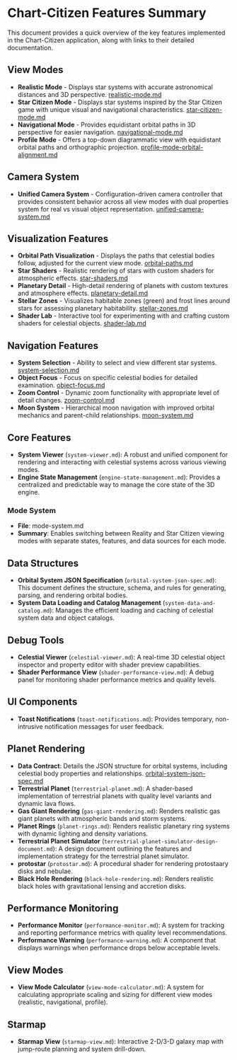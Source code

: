 # Chart-Citizen Features Summary

This document provides a quick overview of the key features implemented in the Chart-Citizen application, along with links to their detailed documentation.

## View Modes
- **Realistic Mode** - Displays star systems with accurate astronomical distances and 3D perspective. [realistic-mode.md](./realistic-mode.md)
- **Star Citizen Mode** - Displays star systems inspired by the Star Citizen game with unique visual and navigational characteristics. [star-citizen-mode.md](./star-citizen-mode.md)
- **Navigational Mode** - Provides equidistant orbital paths in 3D perspective for easier navigation. [navigational-mode.md](./navigational-mode.md)
- **Profile Mode** - Offers a top-down diagrammatic view with equidistant orbital paths and orthographic projection. [profile-mode-orbital-alignment.md](./profile-mode-orbital-alignment.md)

## Camera System
- **Unified Camera System** - Configuration-driven camera controller that provides consistent behavior across all view modes with dual properties system for real vs visual object representation. [unified-camera-system.md](./unified-camera-system.md)

## Visualization Features
- **Orbital Path Visualization** - Displays the paths that celestial bodies follow, adjusted for the current view mode. [orbital-paths.md](./orbital-paths.md)
- **Star Shaders** - Realistic rendering of stars with custom shaders for atmospheric effects. [star-shaders.md](./star-shaders.md)
- **Planetary Detail** - High-detail rendering of planets with custom textures and atmosphere effects. [planetary-detail.md](./planetary-detail.md)
- **Stellar Zones** - Visualizes habitable zones (green) and frost lines around stars for assessing planetary habitability. [stellar-zones.md](./stellar-zones.md)
- **Shader Lab** - Interactive tool for experimenting with and crafting custom shaders for celestial objects. [shader-lab.md](./shader-lab.md)

## Navigation Features
- **System Selection** - Ability to select and view different star systems. [system-selection.md](./system-selection.md)
- **Object Focus** - Focus on specific celestial bodies for detailed examination. [object-focus.md](./object-focus.md)
- **Zoom Control** - Dynamic zoom functionality with appropriate level of detail changes. [zoom-control.md](./zoom-control.md)
- **Moon System** - Hierarchical moon navigation with improved orbital mechanics and parent-child relationships. [moon-system.md](./moon-system.md)

## Core Features
- **System Viewer** (`system-viewer.md`): A robust and unified component for rendering and interacting with celestial systems across various viewing modes.
- **Engine State Management** (`engine-state-management.md`): Provides a centralized and predictable way to manage the core state of the 3D engine.

### Mode System
- **File**: mode-system.md
- **Summary**: Enables switching between Reality and Star Citizen viewing modes with separate states, features, and data sources for each mode.

## Data Structures
- **Orbital System JSON Specification** (`orbital-system-json-spec.md`): This document defines the structure, schema, and rules for generating, parsing, and rendering orbital bodies.
- **System Data Loading and Catalog Management** (`system-data-and-catalog.md`): Manages the efficient loading and caching of celestial system data and object catalogs.

## Debug Tools
- **Celestial Viewer** (`celestial-viewer.md`): A real-time 3D celestial object inspector and property editor with shader preview capabilities.
- **Shader Performance View** (`shader-performance-view.md`): A debug panel for monitoring shader performance metrics and quality levels.

## UI Components
- **Toast Notifications** (`toast-notifications.md`): Provides temporary, non-intrusive notification messages for user feedback.

## Planet Rendering
- **Data Contract**: Details the JSON structure for orbital systems, including celestial body properties and relationships. [orbital-system-json-spec.md](../../architecture/orbital-system-json-spec.md)
- **Terrestrial Planet** (`terrestrial-planet.md`): A shader-based implementation of terrestrial planets with quality level variants and dynamic lava flows.
- **Gas Giant Rendering** (`gas-giant-rendering.md`): Renders realistic gas giant planets with atmospheric bands and storm systems.
- **Planet Rings** (`planet-rings.md`): Renders realistic planetary ring systems with dynamic lighting and density variations.
- **Terrestrial Planet Simulator** (`terrestrial-planet-simulator-design-document.md`): A design document outlining the features and implementation strategy for the terrestrial planet simulator.
- **protostar** (`protostar.md`): A procedural shader for rendering protostaary disks and nebulae.
- **Black Hole Rendering** (`black-hole-rendering.md`): Renders realistic black holes with gravitational lensing and accretion disks.

## Performance Monitoring
- **Performance Monitor** (`performance-monitor.md`): A system for tracking and reporting performance metrics with quality level recommendations.
- **Performance Warning** (`performance-warning.md`): A component that displays warnings when performance drops below acceptable levels.

## View Modes
- **View Mode Calculator** (`view-mode-calculator.md`): A system for calculating appropriate scaling and sizing for different view modes (realistic, navigational, profile).

## Starmap
- **Starmap View** (`starmap-view.md`): Interactive 2-D/3-D galaxy map with jump-route planning and system drill-down. 